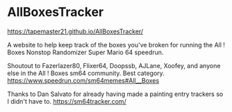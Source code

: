 # AllBoxesTracker

https://tapemaster21.github.io/AllBoxesTracker/

A website to help keep track of the boxes you've broken for running the All ! Boxes Nonstop Randomizer Super Mario 64 speedrun. 

Shoutout to Fazerlazer80, Flixer64, Doopssb, AJLane, Xoofey, and anyone else in the All ! Boxes sm64 community. Best category. https://www.speedrun.com/sm64memes#All__Boxes

Thanks to Dan Salvato for already having made a painting entry trackers so I didn't have to. https://sm64tracker.com/
